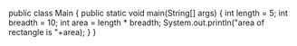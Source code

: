 public class Main
{
	public static void main(String[] args) {
	    int length = 5;
	    int breadth = 10;
	    int area = length * breadth;
		System.out.println("area of rectangle is "+area);
	}
}
